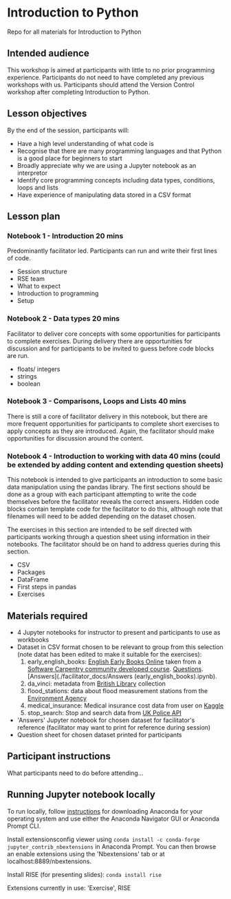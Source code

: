 # Introduction to Python
Repo for all materials for Introduction to Python

## Intended audience
This workshop is aimed at participants with little to no prior programming experience. Participants do not need to have completed any previous workshops with us. Participants should attend the Version Control workshop after completing Introduction to Python.

## Lesson objectives
By the end of the session, participants will:
- Have a high level understanding of what code is
- Recognise that there are many programming languages and that Python is a good place for beginners to start
- Broadly appreciate why we are using a Jupyter notebook as an interpretor
- Identify core programming concepts including data types, conditions, loops and lists
- Have experience of manipulating data stored in a CSV format

## Lesson plan
### Notebook 1 - Introduction 20 mins
Predominantly facilitator led. Participants can run and write their first lines of code.
* Session structure
* RSE team
* What to expect
* Introduction to programming
* Setup

### Notebook 2 - Data types 20 mins
Facilitator to deliver core concepts with some opportunities for participants to complete exercises. During delivery there are opportunities for discussion and for participants to be invited to guess before code blocks are run.
* floats/ integers
* strings
* boolean

### Notebook 3 - Comparisons, Loops and Lists 40 mins
There is still a core of facilitator delivery in this notebook, but there are more frequent opportunities for participants to complete short exercises to apply concepts as they are introduced. Again, the facilitator should make opportunities for discussion around the content.

### Notebook 4 - Introduction to working with data 40 mins (could be extended by adding content and extending question sheets)
This notebook is intended to give participants an introduction to some basic data manipulation using the pandas library. The first sections should be done as a group with each participant attempting to write the code themselves before the facilitator reveals the correct answers. Hidden code blocks contain template code for the facilitator to do this, although note that filenames will need to be added depending on the dataset chosen.

The exercises in this section are intended to be self directed with participants working through a question sheet using information in their notebooks. The facilitator should be on hand to address queries during this section.
* CSV
* Packages
* DataFrame
* First steps in pandas
* Exercises

## Materials required
* 4 Jupyter notebooks for instructor to present and participants to use as workbooks
* Dataset in CSV format chosen to be relevant to group from this selection (note datat has been edited to make it suitable for the exercises):
  1. early_english_books: [English Early Books Online](https://eebo.chadwyck.com/home) taken from a [Software Carpentry community developed course](https://carpentries-incubator.github.io/python-humanities-lesson/). [Questions](./question_sheets/early_english_books_questions.md). [Answers](./facilitator_docs/Answers (early_english_books).ipynb).
  2. da_vinci: metadata from [British Library](https://www.bl.uk/collection-metadata/downloads) collection
  3. flood_stations: data about flood measurement stations from the [Environment Agency](https://environment.data.gov.uk/flood-monitoring/doc/reference#stations)
  4. medical_insurance: Medical insurance cost data from user on [Kaggle](https://www.kaggle.com/mirichoi0218/insurance)
  5. stop_search: Stop and search data from [UK Police API](https://data.police.uk/docs/)
* 'Answers' Jupyter notebook for chosen dataset for facilitator's reference (facilitator may want to print for reference during session)
* Question sheet for chosen dataset printed for participants


## Participant instructions
What participants need to do before attending...

## Running Jupyter notebook locally
To run locally, follow [instructions](https://docs.anaconda.com/anaconda/install/) for downloading Anaconda for your operating system and use either the Anaconda Navigator GUI or Anaconda Prompt CLI.

Install extensionsconfig viewer using `conda install -c conda-forge jupyter_contrib_nbextensions` in Anaconda Prompt. You can then browse an enable extensions using the 'Nbextensions' tab or at localhost:8889/nbextensions.

Install RISE (for presenting slides): `conda install rise`

Extensions currently in use: 'Exercise', RISE

